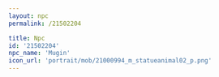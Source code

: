 ```yaml
---
layout: npc
permalink: /21502204

title: Npc
id: '21502204'
npc_name: 'Mugin'
icon_url: 'portrait/mob/21000994_m_statueanimal02_p.png'
---
```

